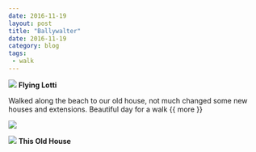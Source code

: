 ```yaml
---
date: 2016-11-19
layout: post
title: "Ballywalter"
date: 2016-11-19
category: blog
tags:
 - walk 
---
```


<!--start excerpt-->
![](/images/2016/2016-11-19-ballywalter-2.jpg)
**Flying Lotti**

Walked along the beach to our old house, not much changed some new houses and extensions. Beautiful day for a walk
{{ more }}

![](/images/2016/2016-11-19-ballywalter-1.jpg)

![](/images/2016/2016-11-19-ballywalter-3.jpg)
**This Old House**
